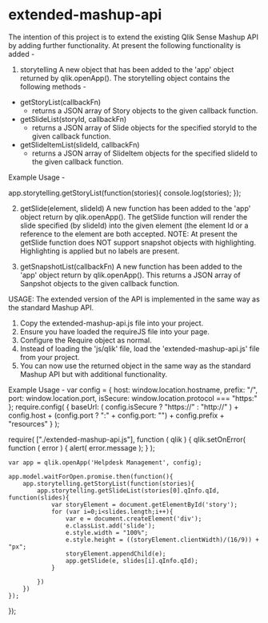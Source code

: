 # extended-mashup-api

The intention of this project is to extend the existing Qlik Sense Mashup API by adding further functionality.
At present the following functionality is added -

1. storytelling
A new object that has been added to the 'app' object returned by qlik.openApp().
The storytelling object contains the following methods -
  - getStoryList(callbackFn)
    - returns a JSON array of Story objects to the given callback function.
  - getSlideList(storyId, callbackFn)
    - returns a JSON array of Slide objects for the specified storyId to the given callback function.
  - getSlideItemList(slideId, callbackFn)
    - returns a JSON array of SlideItem objects for the specified slideId to the given callback function.

Example Usage -

  app.storytelling.getStoryList(function(stories){
    console.log(stories);
  });

2. getSlide(element, slideId)
A new function has been added to the 'app' object return by qlik.openApp().
The getSlide function will render the slide specified (by slideId) into the given element (the element Id or a reference to the element are both accepted.
NOTE: At present the getSlide function does NOT support snapshot objects with highlighting. Highlighting is applied but no labels are present.

3. getSnapshotList(callbackFn)
A new function has been added to the 'app' object return by qlik.openApp().
This returns a JSON array of Sanpshot objects to the given callback function.

USAGE:
The extended version of the API is implemented in the same way as the standard Mashup API.
1. Copy the extended-mashup-api.js file into your project.
2. Ensure you have loaded the requireJS file into your page.
3. Configure the Require object as normal.
4. Instead of loading the 'js/qlik' file, load the 'extended-mashup-api.js' file from your project.
5. You can now use the returned object in the same way as the standard Mashup API but with additional functionality.

Example Usage -
var config = {
	host: window.location.hostname,
	prefix: "/",
	port: window.location.port,
	isSecure: window.location.protocol === "https:"
};
require.config( {
	baseUrl: ( config.isSecure ? "https://" : "http://" ) + config.host + (config.port ? ":" + config.port: "") + config.prefix + "resources"
} );

require( ["./extended-mashup-api.js"], function ( qlik ) {
	qlik.setOnError( function ( error ) {
		alert( error.message );
	} );

	var app = qlik.openApp('Helpdesk Management', config);

	app.model.waitForOpen.promise.then(function(){
		app.storytelling.getStoryList(function(stories){
			app.storytelling.getSlideList(stories[0].qInfo.qId, function(slides){
				var storyElement = document.getElementById('story');
				for (var i=0;i<slides.length;i++){
					var e = document.createElement('div');
					e.classList.add('slide');
					e.style.width = "100%";
					e.style.height = ((storyElement.clientWidth)/(16/9)) + "px";
					storyElement.appendChild(e);
					app.getSlide(e, slides[i].qInfo.qId);
				}

			})
		})
	});
});
